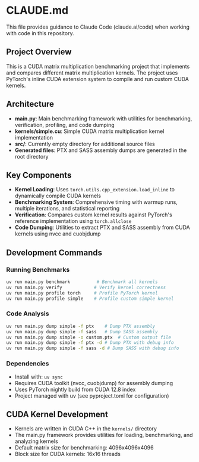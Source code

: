 # CLAUDE.md

This file provides guidance to Claude Code (claude.ai/code) when working with code in this repository.

## Project Overview

This is a CUDA matrix multiplication benchmarking project that implements and compares different matrix multiplication kernels. The project uses PyTorch's inline CUDA extension system to compile and run custom CUDA kernels.

## Architecture

- **main.py**: Main benchmarking framework with utilities for benchmarking, verification, profiling, and code dumping
- **kernels/simple.cu**: Simple CUDA matrix multiplication kernel implementation
- **src/**: Currently empty directory for additional source files
- **Generated files**: PTX and SASS assembly dumps are generated in the root directory

## Key Components

- **Kernel Loading**: Uses `torch.utils.cpp_extension.load_inline` to dynamically compile CUDA kernels
- **Benchmarking System**: Comprehensive timing with warmup runs, multiple iterations, and statistical reporting
- **Verification**: Compares custom kernel results against PyTorch's reference implementation using `torch.allclose`
- **Code Dumping**: Utilities to extract PTX and SASS assembly from CUDA kernels using nvcc and cuobjdump

## Development Commands

### Running Benchmarks
```bash
uv run main.py benchmark          # Benchmark all kernels
uv run main.py verify            # Verify kernel correctness
uv run main.py profile torch     # Profile PyTorch kernel
uv run main.py profile simple    # Profile custom simple kernel
```

### Code Analysis
```bash
uv run main.py dump simple -f ptx    # Dump PTX assembly
uv run main.py dump simple -f sass   # Dump SASS assembly
uv run main.py dump simple -o custom.ptx  # Custom output file
uv run main.py dump simple -f ptx -d # Dump PTX with debug info
uv run main.py dump simple -f sass -d # Dump SASS with debug info
```

### Dependencies
- Install with: `uv sync`
- Requires CUDA toolkit (nvcc, cuobjdump) for assembly dumping
- Uses PyTorch nightly build from CUDA 12.8 index
- Project managed with uv (see pyproject.toml for configuration)

## CUDA Kernel Development

- Kernels are written in CUDA C++ in the `kernels/` directory
- The main.py framework provides utilities for loading, benchmarking, and analyzing kernels
- Default matrix size for benchmarking: 4096x4096x4096
- Block size for CUDA kernels: 16x16 threads
